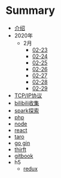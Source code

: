 # Summary

* [介绍](README.md)
* 2020年
    * 2月
        * [02-23](pages/2020/2月/02-23.md)
        * [02-24](pages/2020/2月/02-24.md)
        * [02-25](pages/2020/2月/02-25.md)
        * [02-26](pages/2020/2月/02-26.md)
        * [02-27](pages/2020/2月/02-27.md)
        * [02-28](pages/2020/2月/02-28.md)
        * [02-29](pages/2020/2月/02-29.md)
* [TCP/IP协议](pages/topic/TCP_IP.md)
* [bilibili收集](pages/topic/扩展阅读/bilibili.md)
* [spark探索](pages/topic/spark.md)
* [php](pages/topic/php/介绍.md)
* [node](pages/topic/h5/node.md)
* [react](pages/topic/h5/react.md)
* [taro](pages/topic/h5/taro.md)
* [go gin](pages/topic/golang/gin.md)
* [thirft](pages/topic/thirft.md)
* [gitbook](pages/topic/gitbook.md)
* h5
    * [redux](pages/topic/h5/redux.md)

